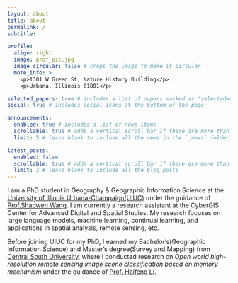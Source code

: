 ```yaml
---
layout: about
title: about
permalink: /
subtitle:

profile:
  align: right
  image: prof_pic.jpg
  image_circular: false # crops the image to make it circular
  more_info: >
    <p>1301 W Green St, Nature History Building</p>
    <p>Urbana, Illinois 61801</p>

selected_papers: true # includes a list of papers marked as "selected={true}"
social: true # includes social icons at the bottom of the page

announcements:
  enabled: true # includes a list of news items
  scrollable: true # adds a vertical scroll bar if there are more than 3 news items
  limit: 5 # leave blank to include all the news in the `_news` folder

latest_posts:
  enabled: false
  scrollable: true # adds a vertical scroll bar if there are more than 3 new posts items
  limit: 3 # leave blank to include all the blog posts
---
```


I am a PhD student in Geography & Geographic Information Science at the [University of Illinois Urbana-Champaign(UIUC)](https://illinois.edu) under the guidance of [Prof.Shaowen Wang](https://ggis.illinois.edu/directory/profile/shaowen). I am currently a research assistant at the CyberGIS Center for Advanced Digital and Spatial Studies.
My research focuses on large language models, machine learning, continual learning, and applications in spatial analysis, remote sensing, etc.

Before joining UIUC for my PhD, I earned my Bachelor’s(Geographic Information Science) and Master’s degree(Survey and Mapping) from [Central South University](https://en.csu.edu.cn), where I conducted research on _Open world high-resolution remote sensing image scene classification based on memory mechanism_ under the guidance of [Prof. Haifeng Li](https://scholar.google.com/citations?hl=en&user=51p_SJAAAAAJ).
